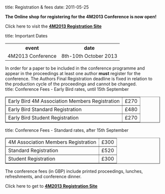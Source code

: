 title: Registration & fees
date: 2011-05-25 

**The Online shop for registering for the 4M2013 Conference is now open!**

Click here to visit the [**4M2013 Registration Site**]( 
http://shop.bham.ac.uk/browse/extra_info.asp?compid=1&modid=2&deptid=31&catid=90&prodid=673)
<!--break-->
title:   Important Dates

<table class="info" style="width:100%;">
<tr><th>event</th><th>date</th></tr>
<tr class="main-event"><td>4M2013 Conference</td><td>8th-10th October 2013</td></tr> 
</table>

In order for a paper to be included in the conference programme and appear in the proceedings at least one author **must** register for the conference. The Authors Final Registration deadline is fixed in relation to the production cycle of the proceedings and cannot be changed.  
title:   Conference Fees - Early Bird rates, until 15th September

<table border="1">
<tr>
<td>Early Bird 4M Association Members Registration</td>
<td>£270</td>
</tr>
<tr>
<td>Early Bird Standard Registration</td>
<td>£480</td>
</tr>
<tr>
<td>Early Bird Student Registration</td>
<td>£270</td>
</tr>
</table> 
title:   Conference Fees - Standard rates, after 15th September


<table border="1">
<tr>
<td>4M Association Members Registration</td>
<td>£300</td>
</tr>
<tr>
<td>Standard Registration</td>
<td>£520</td>
</tr>
<tr>
<td>Student Registration  
</td>
<td>£300</td>
</tr>
</table> 

The conference fees (in GBP) include printed proceedings, lunches, refreshments, and conference dinner.

Click here to get to [**4M2013 Registration Site**]( 
http://shop.bham.ac.uk/browse/extra_info.asp?compid=1&modid=2&deptid=31&catid=90&prodid=673)